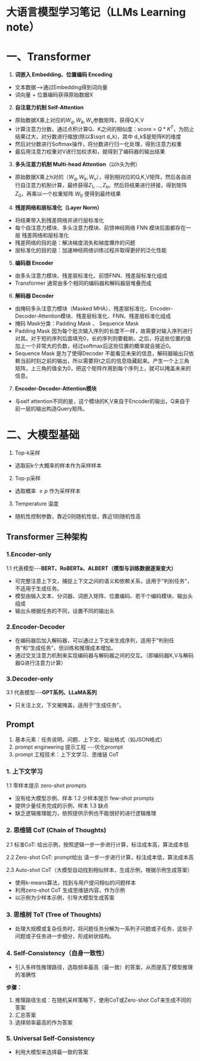 # 大语言模型学习笔记（LLMs Learning note）
# 一、Transformer
1. **词嵌入 Embedding、位置编码 Encoding**
- 文本数据-->通过Embedding得到词向量
- 词向量 + 位置编码获得原始数据X
2. **自注意力机制 Self-Attention**
- 原始数据X乘上对应的$W_q,W_k,W_v$参数矩阵，获得Q,K,V
- 计算注意力分数，通过点积计算Q、K之间的相似度：score = $Q*K^T$，为防止结果过大，对分数进行缩放(除以$\sqrt d_k)，其中 d_k$是矩阵K的维度
- 然后对分数进行Softmax操作，将分数进行归一化处理，得到注意力权重
- 最后用注意力权重对V进行加权求和，就得到了编码器的输出结果
3. **多头注意力机制 Multi-head Attention**（以h头为例）
- 原始数据X乘上h对的（$W_q,W_k,W_v$），得到相对应的Q,K,V矩阵，然后各自进行自注意力机制计算，最终获得$Z_1,...,Z_h$。然后将结果进行拼接，得到矩阵$Z_0$，再乘以一个权重矩阵 $W_0$ 便得到最终结果
4. **残差网络和层标准化（Layer Norm）**
- 将结果带入到残差网络并进行层标准化
- 每个自注意力模块、多头注意力模块、前馈神经网络 FNN 模块后面都存在一层 残差网络和层标准化
- 残差网络的目的是：解决梯度消失和梯度爆炸的问题
- 层标准化的目的是：加速神经网络训练过程并取得更好的泛化性能
5. **编码器 Encoder**
- 由多头注意力模块、残差层标准化、前馈FNN、残差层标准化组成
- Transformer 通常由多个相同的编码器和解码器层堆叠而成
6. **解码器 Decoder**
- 由掩码多头注意力模块（Masked MHA）、残差层标准化、Encoder-Decoder-Attention模块、残差层标准化、FNN、残差层标准化组成
- 掩码 Mask分类：Padding Mask 、 Sequence Mask
- Padding Mask 因为每个批次输入序列的长度不一样，故需要对输入序列进行对其。对于短的序列后面填充0，长的序列则要截断。之后，将这些位置的值加上一个非常大的负数，经过softmax后这些位置的概率就会接近0。
- Sequence Mask 是为了使得Decoder 不能看见未来的信息，解码器输出只依赖当前时刻之前的输出，所以需要将t之后的信息隐藏起来。产生一个上三角矩阵，上三角的值全为0，把这个矩阵作用到每个序列上，就可以掩盖未来的信息。
7. **Encoder-Decoder-Attention模块**

- 与self attention不同的是，这个模块的K,V来自于Encoder的输出，Q来自于前一层的输出构造Query矩阵。

# 二、大模型基础
1. Top-k采样
- 选取前k个大概率的样本作为采样样本
2. Top-p采样
- 选取概率 $\ge p$ 作为采样样本
3. Temperature 温度
- 随机性控制参数，靠近0则随机性低，靠近1则随机性高

## Transformer 三种架构
### 1.Encoder-only
1.1 代表模型---**BERT、RoBERTa、ALBERT（模型与训练数据逐渐变大）**
- 可完整注意上下文，捕捉上下文之间的语义和依赖关系，适用于“判别任务”，不适用于生成任务。
- 模型由输入文本、分词器、词嵌入矩阵、位置编码、若干个编码模块、输出头组成
- 输出头根据任务的不同，设置不同的输出头
### 2.Encoder-Decoder
- 在编码器后加入解码器，可以通过上下文来生成序列，适用于“判别任务”和“生成任务”，但训练和推理成本增加。
- 通过交叉注意力机制来实现编码器与解码器之间的交互。（即编码器K,V与解码器Q进行注意力计算）
### 3.Decoder-only
3.1 代表模型---**GPT系列、LLaMA系列**
- 只关注上文，下文被掩盖，适用于“生成任务”。
## Prompt 
1. 基本元素：任务说明、问题、上下文、输出格式（如JSON格式）
2. prompt engineering 提示工程 ---优化prompt
3. prompt 工程技术：上下文学习、思维链 CoT
### 1. 上下文学习
1.1 零样本提示 zero-shot prompts
- 没有给大模型示例、样本
1.2 少样本提示 few-shot prompts
- 提供少量任务完成的示例、样本
1.3 缺点
- 缺乏逻辑推理能力，依照提供示例也不能很好的进行逻辑推理
### 2. 思维链 CoT  (Chain of Thoughts)
2.1 标准CoT: 给出示例，按照逻辑一步一步进行计算，标注成本高，算法成本低

2.2 Zero-shot CoT: prompt给出 请一步一步进行计算，标注成本低，算法成本高

2.3 Auto-shot CoT（大模型自动找到相似样本，生成示例，根据示例生成答案）
- 使用k-means算法，找到与用户提问相似的问题样本
- 利用zero-shot CoT 生成思维链内容，作为示例
- 以示例为少样本示例，引导大模型生成答案
### 3. 思维树 ToT (Tree of Thoughts)
- 处理大规模或复杂任务时，将问题任务分解为一系列子问题或子任务，这些子问题或子任务进一步细分，形成树状结构。
### 4. Self-Consistency（自身一致性）
- 引入多样性推理路径，选取频率最高（最一致）的答案，从而提高了模型推理的准确性

**步骤：**

1. 推理路径生成：在随机采样策略下，使用CoT或Zero-shot CoT来生成不同的答案
2. 汇总答案
3. 选择频率最高的作为答案
### 5. Universal Self-Consistency
- 利用大模型来选择最一致的答案